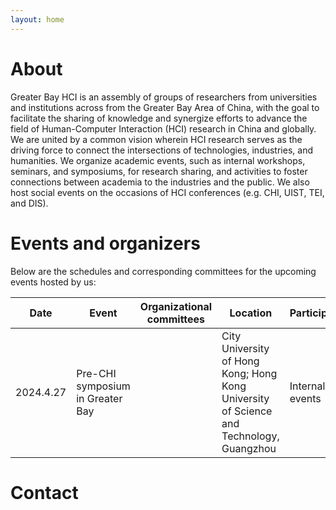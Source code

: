 ```yaml
---
layout: home
---
```


# About
Greater Bay HCI is an assembly of groups of researchers from universities and institutions across from the Greater Bay Area of China, with the goal to facilitate the sharing of knowledge and synergize efforts to advance the field of Human-Computer Interaction (HCI) research in China and globally. We are united by a common vision wherein HCI research serves as the driving force to connect the intersections of technologies, industries, and humanities. We organize academic events, such as internal workshops, seminars, and symposiums, for research sharing, and activities to foster connections between academia to the industries and the public. We also host social events on the occasions of HCI conferences (e.g. CHI, UIST, TEI, and DIS).

# Events and organizers
Below are the schedules and corresponding committees for the upcoming events hosted by us:	

| Date | Event | Organizational committees | Location | Participation  |
| --- | --- | --- | --- | --- |
| 2024.4.27 | Pre-CHI symposium in Greater Bay | | City University of Hong Kong; Hong Kong University of Science and Technology, Guangzhou | Internal events |

# Contact
